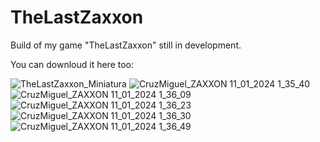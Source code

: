 # TheLastZaxxon
Build of my game "TheLastZaxxon" still in development.

You can downloud it here too: 

![TheLastZaxxon_Miniatura](https://github.com/xMikeCruz/TheLastZaxxon/assets/129050131/422d8334-5a77-4d99-8001-152e371c5c91)
![CruzMiguel_ZAXXON 11_01_2024 1_35_40](https://github.com/xMikeCruz/TheLastZaxxon/assets/129050131/a2c2ae40-30f2-453a-a16a-627ef4af8624)
![CruzMiguel_ZAXXON 11_01_2024 1_36_09](https://github.com/xMikeCruz/TheLastZaxxon/assets/129050131/5e754a30-7b07-4400-a57c-f70bc8f34cf0)
![CruzMiguel_ZAXXON 11_01_2024 1_36_23](https://github.com/xMikeCruz/TheLastZaxxon/assets/129050131/dd60300c-cf0f-4fcd-ad4a-573b2ab127c6)
![CruzMiguel_ZAXXON 11_01_2024 1_36_30](https://github.com/xMikeCruz/TheLastZaxxon/assets/129050131/4d041b29-9d8d-44bc-b13a-a35446c6a63e)
![CruzMiguel_ZAXXON 11_01_2024 1_36_49](https://github.com/xMikeCruz/TheLastZaxxon/assets/129050131/abc2809c-1546-426b-9f9a-ff239f2b700c)

